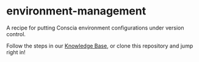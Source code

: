 # environment-management
A recipe for putting Conscia environment configurations under version control.

Follow the steps in our [Knowledge Base](https://docs.conscia.ai/solutions/dx-engine/recipes/environment-management-using-github-actions), or clone this repository and jump right in!

